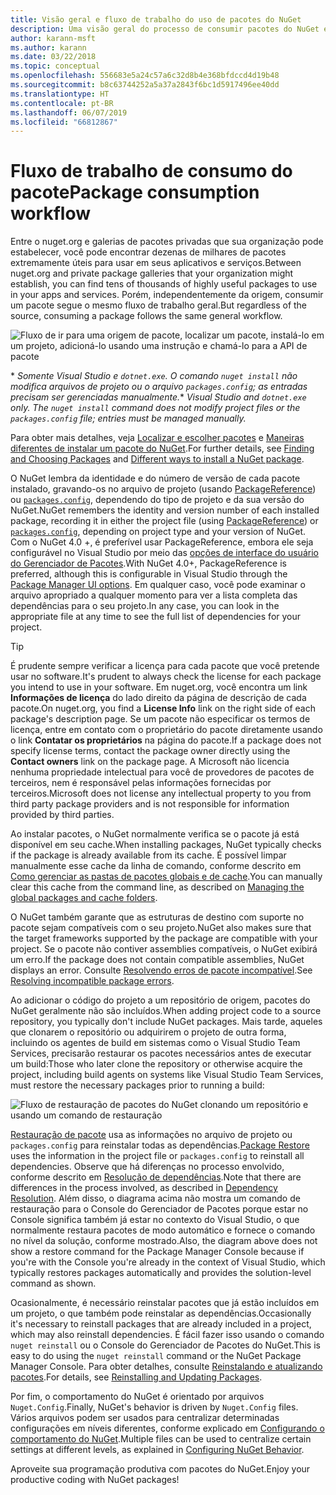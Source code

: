 ```yaml
---
title: Visão geral e fluxo de trabalho do uso de pacotes do NuGet
description: Uma visão geral do processo de consumir pacotes do NuGet em um projeto, com links para outras partes específicas do processo.
author: karann-msft
ms.author: karann
ms.date: 03/22/2018
ms.topic: conceptual
ms.openlocfilehash: 556683e5a24c57a6c32d8b4e368bfdccd4d19b48
ms.sourcegitcommit: b8c63744252a5a37a2843f6bc1d5917496ee40dd
ms.translationtype: HT
ms.contentlocale: pt-BR
ms.lasthandoff: 06/07/2019
ms.locfileid: "66812867"
---
```

# <a name="package-consumption-workflow"></a><span data-ttu-id="a5bce-103">Fluxo de trabalho de consumo do pacote</span><span class="sxs-lookup"><span data-stu-id="a5bce-103">Package consumption workflow</span></span>

<span data-ttu-id="a5bce-104">Entre o nuget.org e galerias de pacotes privadas que sua organização pode estabelecer, você pode encontrar dezenas de milhares de pacotes extremamente úteis para usar em seus aplicativos e serviços.</span><span class="sxs-lookup"><span data-stu-id="a5bce-104">Between nuget.org and private package galleries that your organization might establish, you can find tens of thousands of highly useful packages to use in your apps and services.</span></span> <span data-ttu-id="a5bce-105">Porém, independentemente da origem, consumir um pacote segue o mesmo fluxo de trabalho geral.</span><span class="sxs-lookup"><span data-stu-id="a5bce-105">But regardless of the source, consuming a package follows the same general workflow.</span></span>

![Fluxo de ir para uma origem de pacote, localizar um pacote, instalá-lo em um projeto, adicioná-lo usando uma instrução e chamá-lo para a API de pacote](media/Overview-01-GeneralFlow.png)

<span data-ttu-id="a5bce-107">\* _Somente Visual Studio e `dotnet.exe`. O comando `nuget install` não modifica arquivos de projeto ou o arquivo `packages.config`; as entradas precisam ser gerenciadas manualmente._</span><span class="sxs-lookup"><span data-stu-id="a5bce-107">\* _Visual Studio and `dotnet.exe` only. The `nuget install` command does not modify project files or the `packages.config` file; entries must be managed manually._</span></span>

<span data-ttu-id="a5bce-108">Para obter mais detalhes, veja [Localizar e escolher pacotes](../consume-packages/finding-and-choosing-packages.md) e [Maneiras diferentes de instalar um pacote do NuGet](ways-to-install-a-package.md).</span><span class="sxs-lookup"><span data-stu-id="a5bce-108">For further details, see [Finding and Choosing Packages](../consume-packages/finding-and-choosing-packages.md) and [Different ways to install a NuGet package](ways-to-install-a-package.md).</span></span>

<span data-ttu-id="a5bce-109">O NuGet lembra da identidade e do número de versão de cada pacote instalado, gravando-os no arquivo de projeto (usando [PackageReference](../consume-packages/package-references-in-project-files.md)) ou [`packages.config`](../reference/packages-config.md), dependendo do tipo de projeto e da sua versão do NuGet.</span><span class="sxs-lookup"><span data-stu-id="a5bce-109">NuGet remembers the identity and version number of each installed package, recording it in either the project file (using [PackageReference](../consume-packages/package-references-in-project-files.md)) or [`packages.config`](../reference/packages-config.md), depending on project type and your version of NuGet.</span></span> <span data-ttu-id="a5bce-110">Com o NuGet 4.0 +, é preferível usar PackageReference, embora ele seja configurável no Visual Studio por meio das [opções de interface do usuário do Gerenciador de Pacotes](../tools/package-manager-ui.md).</span><span class="sxs-lookup"><span data-stu-id="a5bce-110">With NuGet 4.0+, PackageReference is preferred, although this is configurable in Visual Studio through the [Package Manager UI options](../tools/package-manager-ui.md).</span></span> <span data-ttu-id="a5bce-111">Em qualquer caso, você pode examinar o arquivo apropriado a qualquer momento para ver a lista completa das dependências para o seu projeto.</span><span class="sxs-lookup"><span data-stu-id="a5bce-111">In any case, you can look in the appropriate file at any time to see the full list of dependencies for your project.</span></span>

> [!Tip]
> <span data-ttu-id="a5bce-112">É prudente sempre verificar a licença para cada pacote que você pretende usar no software.</span><span class="sxs-lookup"><span data-stu-id="a5bce-112">It's prudent to always check the license for each package you intend to use in your software.</span></span> <span data-ttu-id="a5bce-113">Em nuget.org, você encontra um link **Informações de licença** do lado direito da página de descrição de cada pacote.</span><span class="sxs-lookup"><span data-stu-id="a5bce-113">On nuget.org, you find a **License Info** link on the right side of each package's description page.</span></span> <span data-ttu-id="a5bce-114">Se um pacote não especificar os termos de licença, entre em contato com o proprietário do pacote diretamente usando o link **Contatar os proprietários** na página do pacote.</span><span class="sxs-lookup"><span data-stu-id="a5bce-114">If a package does not specify license terms, contact the package owner directly using the **Contact owners** link on the package page.</span></span> <span data-ttu-id="a5bce-115">A Microsoft não licencia nenhuma propriedade intelectual para você de provedores de pacotes de terceiros, nem é responsável pelas informações fornecidas por terceiros.</span><span class="sxs-lookup"><span data-stu-id="a5bce-115">Microsoft does not license any intellectual property to you from third party package providers and is not responsible for information provided by third parties.</span></span>

<span data-ttu-id="a5bce-116">Ao instalar pacotes, o NuGet normalmente verifica se o pacote já está disponível em seu cache.</span><span class="sxs-lookup"><span data-stu-id="a5bce-116">When installing packages, NuGet typically checks if the package is already available from its cache.</span></span> <span data-ttu-id="a5bce-117">É possível limpar manualmente esse cache da linha de comando, conforme descrito em [Como gerenciar as pastas de pacotes globais e de cache](../consume-packages/managing-the-global-packages-and-cache-folders.md).</span><span class="sxs-lookup"><span data-stu-id="a5bce-117">You can manually clear this cache from the command line, as described on [Managing the global packages and cache folders](../consume-packages/managing-the-global-packages-and-cache-folders.md).</span></span>

<span data-ttu-id="a5bce-118">O NuGet também garante que as estruturas de destino com suporte no pacote sejam compatíveis com o seu projeto.</span><span class="sxs-lookup"><span data-stu-id="a5bce-118">NuGet also makes sure that the target frameworks supported by the package are compatible with your project.</span></span> <span data-ttu-id="a5bce-119">Se o pacote não contiver assemblies compatíveis, o NuGet exibirá um erro.</span><span class="sxs-lookup"><span data-stu-id="a5bce-119">If the package does not contain compatible assemblies, NuGet displays an error.</span></span> <span data-ttu-id="a5bce-120">Consulte [Resolvendo erros de pacote incompatível](dependency-resolution.md#resolving-incompatible-package-errors).</span><span class="sxs-lookup"><span data-stu-id="a5bce-120">See [Resolving incompatible package errors](dependency-resolution.md#resolving-incompatible-package-errors).</span></span>

<span data-ttu-id="a5bce-121">Ao adicionar o código do projeto a um repositório de origem, pacotes do NuGet geralmente não são incluídos.</span><span class="sxs-lookup"><span data-stu-id="a5bce-121">When adding project code to a source repository, you typically don't include NuGet packages.</span></span> <span data-ttu-id="a5bce-122">Mais tarde, aqueles que clonarem o repositório ou adquirirem o projeto de outra forma, incluindo os agentes de build em sistemas como o Visual Studio Team Services, precisarão restaurar os pacotes necessários antes de executar um build:</span><span class="sxs-lookup"><span data-stu-id="a5bce-122">Those who later clone the repository or otherwise acquire the project, including build agents on systems like Visual Studio Team Services, must restore the necessary packages prior to running a build:</span></span>

![Fluxo de restauração de pacotes do NuGet clonando um repositório e usando um comando de restauração](media/Overview-02-RestoreFlow.png)

<span data-ttu-id="a5bce-124">[Restauração de pacote](../consume-packages/package-restore.md) usa as informações no arquivo de projeto ou `packages.config` para reinstalar todas as dependências.</span><span class="sxs-lookup"><span data-stu-id="a5bce-124">[Package Restore](../consume-packages/package-restore.md) uses the information in the project file or `packages.config` to reinstall all dependencies.</span></span> <span data-ttu-id="a5bce-125">Observe que há diferenças no processo envolvido, conforme descrito em [Resolução de dependências](../consume-packages/dependency-resolution.md).</span><span class="sxs-lookup"><span data-stu-id="a5bce-125">Note that there are differences in the process involved, as described in [Dependency Resolution](../consume-packages/dependency-resolution.md).</span></span> <span data-ttu-id="a5bce-126">Além disso, o diagrama acima não mostra um comando de restauração para o Console do Gerenciador de Pacotes porque estar no Console significa também já estar no contexto do Visual Studio, o que normalmente restaura pacotes de modo automático e fornece o comando no nível da solução, conforme mostrado.</span><span class="sxs-lookup"><span data-stu-id="a5bce-126">Also, the diagram above does not show a restore command for the Package Manager Console because if you're with the Console you're already in the context of Visual Studio, which typically restores packages automatically and provides the solution-level command as shown.</span></span>

<span data-ttu-id="a5bce-127">Ocasionalmente, é necessário reinstalar pacotes que já estão incluídos em um projeto, o que também pode reinstalar as dependências.</span><span class="sxs-lookup"><span data-stu-id="a5bce-127">Occasionally it's necessary to reinstall packages that are already included in a project, which may also reinstall dependencies.</span></span> <span data-ttu-id="a5bce-128">É fácil fazer isso usando o comando `nuget reinstall` ou o Console do Gerenciador de Pacotes do NuGet.</span><span class="sxs-lookup"><span data-stu-id="a5bce-128">This is easy to do using the `nuget reinstall` command or the NuGet Package Manager Console.</span></span> <span data-ttu-id="a5bce-129">Para obter detalhes, consulte [Reinstalando e atualizando pacotes](../consume-packages/reinstalling-and-updating-packages.md).</span><span class="sxs-lookup"><span data-stu-id="a5bce-129">For details, see [Reinstalling and Updating Packages](../consume-packages/reinstalling-and-updating-packages.md).</span></span>

<span data-ttu-id="a5bce-130">Por fim, o comportamento do NuGet é orientado por arquivos `Nuget.Config`.</span><span class="sxs-lookup"><span data-stu-id="a5bce-130">Finally, NuGet's behavior is driven by `Nuget.Config` files.</span></span> <span data-ttu-id="a5bce-131">Vários arquivos podem ser usados para centralizar determinadas configurações em níveis diferentes, conforme explicado em [Configurando o comportamento do NuGet](../consume-packages/configuring-nuget-behavior.md).</span><span class="sxs-lookup"><span data-stu-id="a5bce-131">Multiple files can be used to centralize certain settings at different levels, as explained in [Configuring NuGet Behavior](../consume-packages/configuring-nuget-behavior.md).</span></span>

<span data-ttu-id="a5bce-132">Aproveite sua programação produtiva com pacotes do NuGet.</span><span class="sxs-lookup"><span data-stu-id="a5bce-132">Enjoy your productive coding with NuGet packages!</span></span>
